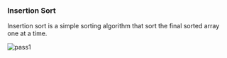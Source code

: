### Insertion Sort

Insertion sort is a simple sorting algorithm that sort the final sorted array one at a time.

![pass1]((../assets/pass1.jpg))